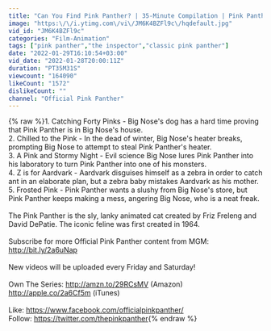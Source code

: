 ```yaml
---
title: "Can You Find Pink Panther? | 35-Minute Compilation | Pink Panther and Pals"
image: "https:\/\/i.ytimg.com\/vi\/JM6K4BZFl9c\/hqdefault.jpg"
vid_id: "JM6K4BZFl9c"
categories: "Film-Animation"
tags: ["pink panther","the inspector","classic pink panther"]
date: "2022-01-29T16:10:54+03:00"
vid_date: "2022-01-28T20:00:11Z"
duration: "PT35M31S"
viewcount: "164090"
likeCount: "1572"
dislikeCount: ""
channel: "Official Pink Panther"
---
```

{% raw %}1. Catching Forty Pinks - Big Nose's dog has a hard time proving that Pink Panther is in Big Nose's house. <br />2. Chilled to the Pink - In the dead of winter, Big Nose's heater breaks, prompting Big Nose to attempt to steal Pink Panther's heater.<br />3. A Pink and Stormy Night - Evil science Big Nose lures Pink Panther into his laboratory to turn Pink Panther into one of his monsters.<br />4. Z is for Aardvark - Aardvark disguises himself as a zebra in order to catch ant in an elaborate plan, but a zebra baby mistakes Aardvark as his mother.<br />5. Frosted Pink - Pink Panther wants a slushy from Big Nose's store, but Pink Panther keeps making a mess, angering Big Nose, who is a neat freak.<br /><br />The Pink Panther is the sly, lanky animated cat created by Friz Freleng and David DePatie. The iconic feline was first created in 1964.<br /><br />Subscribe for more Official Pink Panther content from MGM: <a rel="nofollow" target="blank" href="http://bit.ly/2a6uNap">http://bit.ly/2a6uNap</a><br /><br />New videos will be uploaded every Friday and Saturday!<br /><br />Own The Series: <a rel="nofollow" target="blank" href="http://amzn.to/29RCsMV">http://amzn.to/29RCsMV</a> (Amazon)<br /><a rel="nofollow" target="blank" href="http://apple.co/2a6Cf5m">http://apple.co/2a6Cf5m</a> (iTunes)<br /><br />Like: <a rel="nofollow" target="blank" href="https://www.facebook.com/officialpinkpanther/">https://www.facebook.com/officialpinkpanther/</a><br />Follow: <a rel="nofollow" target="blank" href="https://twitter.com/thepinkpanther">https://twitter.com/thepinkpanther</a>{% endraw %}
